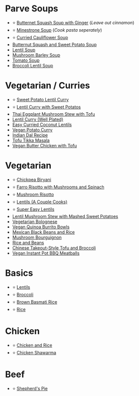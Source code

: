 # Parve Soups

- ⭐️ [Butternet Squash Soup with Ginger](https://twosleevers.com/butternut-ginger-soup/)   (*Leave out cinnamon*)
- ⭐️ [Minestrone Soup](https://lifemadesweeter.com/instant-pot-minestrone-soup/)   (*Cook pasta seperately*)
- ⭐️ [Curried Cauliflower Soup](https://tastythin.com/instant-pot-curried-cauliflower-soup-paleo-whole30/)
- [Butternut Squash and Sweet Potato Soup](https://recipeteacher.com/instant-pot-butternut-squash-and-sweet-potato-soup/)
- [Lentil Soup](https://www.wellplated.com/instant-pot-lentil-soup/#wprm-recipe-container-33058) 
- [Mushroom Barley Soup](https://recipeteacher.com/instant-pot-mushroom-barley-soup/)
- [Tomato Soup](https://www.pressurecookrecipes.com/instant-pot-tomato-soup/)
- [Broccoli Lentil Soup](https://www.ruchiskitchen.com/instant-pot-broccoli-lentil-soup/)


# Vegetarian / Curries

- ⭐️ [Sweet Potato Lentil Curry](https://www.veganricha.com/instant-pot-sweet-potato-lentil-curry/)
- ⭐️ [Lentil Curry with Sweet Potatos](https://cozypeachkitchen.com/instant-pot-red-lentil-curry-with-sweet-potatoes/)
- [Thai Eggplant Mushroom Stew with Tofu](https://plantbasedinstantpot.com/thai-style-eggplant-mushroom-stew-w-tofu/)
- [Lentil Curry (Well Plated)](https://www.wellplated.com/instant-pot-lentil-curry/)
- [Easy Curried Coconut Lentils](https://instantpoteats.com/instant-pot-coconut-curry-lentils/)
- [Vegan Potato Curry](https://avirtualvegan.com/vegan-instant-pot-potato-curry/)
- [Indian Dal Recipe](https://www.theedgyveg.com/2018/01/08/instant-pot-dal-indian-dal-recipe/)
- [Tofu Tikka Masala](https://www.cookwithmanali.com/instant-pot-tofu-tikka-masala/)
- [Vegan Butter Chicken with Tofu](https://holycowvegan.net/instant-pot-vegan-butter-chicken-with-tofu/)

# Vegetarian
- ⭐️ [Chickpea Biryani](https://ministryofcurry.com/chickpea-biryani-instant-pot/)
- ⭐️ [Farro Risotto with Mushrooms and Spinach](https://recipes.instantpot.com/recipe/farro-risotto-with-mushrooms-and-spinach/)
- ⭐️ [Mushroom Risotto](https://damndelicious.net/2018/03/21/instant-pot-mushroom-risotto/)
- ⭐️ [Lentils (A Couple Cooks)](https://www.acouplecooks.com/instant-pot-lentils/)
- ⭐️ [Super Easy Lentils](https://www.forksoverknives.com/recipes/vegan-soups-stews/super-easy-instant-pot-lentils/)
- [Lentil Mushroom Stew with Mashed Sweet Potatoes](https://www.veganricha.com/lentil-mushroom-stew-with-mashed-sweet-potatoes-instant-pot/)
- [Vegetarian Bolognese](https://detoxinista.com/vegetarian-bolognese-instant-pot/)
- [Vegan Quinoa Burrito Bowls](https://detoxinista.com/instant-pot-vegan-quinoa-burrito-bowls/)
- [Mexican Black Beans and Rice](https://www.365daysofcrockpot.com/instant-pot-mexican-black-beans-and-rice/)
- [Mushroom Bourguignon](https://veganheaven.org/recipe/mushroom-bourguignon-super-easy-recipe/)
- [Rice and Beans](https://amindfullmom.com/instant-pot-rice-and-beans/)
- [Chinese Takeout-Style Tofu and Broccoli](https://recipes.instantpot.com/recipe/chinese-takeout-style-tofu-and-broccoli/)
- [Vegan Instant Pot BBQ Meatballs](https://www.frieddandelions.com/vegan-instant-pot-bbq-meatballs/)

# Basics
- ⭐️ [Lentils](https://detoxinista.com/instant-pot-lentils/)
- ⭐️ [Broccoli](https://www.pressurecookrecipes.com/instant-pot-broccoli/)
- ⭐️ [Brown Basmati Rice](https://pipingpotcurry.com/brown-basmati-rice-pressure-cooker/)
- ⭐️ [Rice](https://www.spendwithpennies.com/instant-pot-rice/)

# Chicken
- ⭐️ [Chicken and Rice](https://www.saltandlavender.com/instant-pot-chicken-and-rice/)
- ⭐️ [Chicken Shawarma](https://www.jocooks.com/recipes/instant-pot-chicken-shawarma/)

# Beef
- ⭐️ [Shepherd's Pie](https://www.allrecipes.com/recipe/270606/instant-pot-shepherds-pie/)
